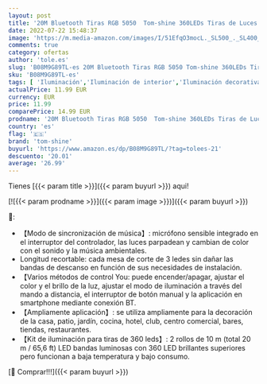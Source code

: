 ```yaml
---
layout: post
title: '20M Bluetooth Tiras RGB 5050  Tom-shine 360LEDs Tiras de Luces Control Remoto/APP Control Sincronización de música Bluetooth Luces Led que cambia de color Decoracion para el Hogar Cocina Navidad'
date: 2022-07-22 15:48:37
image: 'https://m.media-amazon.com/images/I/51EfqO3mocL._SL500_._SL400_.jpg'
comments: true
category: ofertas
author: 'tole.es'
slug: 'B08M9G89TL-es 20M Bluetooth Tiras RGB 5050 Tom-shine 360LEDs Tiras de...'
sku: 'B08M9G89TL-es'
tags: [ 'Iluminación','Iluminación de interior','Iluminación decorativa y para usos específicos de interior','Tiras LED de interior','navidad','tom-shine','🇪🇸', ]
actualPrice: 11.99 EUR
currency: EUR
price: 11.99
comparePrice: 14.99 EUR
prodname: '20M Bluetooth Tiras RGB 5050  Tom-shine 360LEDs Tiras de Luces Control Remoto/APP Control Sincronización de música Bluetooth Luces Led que cambia de color Decoracion para el Hogar Cocina Navidad'
country: 'es'
flag: '🇪🇸'
brand: 'tom-shine'
buyurl: 'https://www.amazon.es/dp/B08M9G89TL/?tag=tolees-21'
descuento: '20.01'
average: '26.99'
---
```


Tienes [{{< param title >}}]({{< param buyurl >}}) aqui!

[![{{< param prodname >}}]({{< param image >}})]({{< param buyurl >}})

🔎:

- 【Modo de sincronización de música】: micrófono sensible integrado en el interruptor del controlador, las luces parpadean y cambian de color con el sonido y la música ambientales.
- Longitud recortable: cada mesa de corte de 3 ledes sin dañar las bandas de descanso en función de sus necesidades de instalación.
- 【Varios métodos de control You: puede encender/apagar, ajustar el color y el brillo de la luz, ajustar el modo de iluminación a través del mando a distancia, el interruptor de botón manual y la aplicación en smartphone mediante conexión BT.
- 【Ampliamente aplicación】: se utiliza ampliamente para la decoración de la casa, patio, jardín, cocina, hotel, club, centro comercial, bares, tiendas, restaurantes.
- 【Kit de iluminación para tiras de 360 leds】: 2 rollos de 10 m (total 20 m / 65,6 ft) LED bandas luminosas con 360 LED brillantes superiores pero funcionan a baja temperatura y bajo consumo.

[🛒 Comprar!!!]({{< param buyurl >}})
